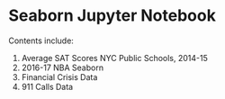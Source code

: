 # Seaborn Jupyter Notebook

Contents include:
1. Average SAT Scores NYC Public Schools, 2014-15
2. 2016-17 NBA Seaborn
3. Financial Crisis Data
4. 911 Calls Data
